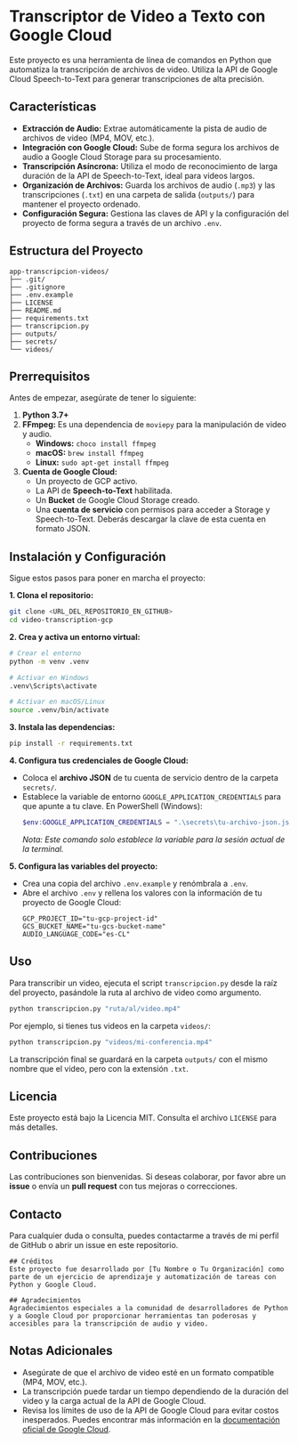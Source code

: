 # Transcriptor de Video a Texto con Google Cloud

Este proyecto es una herramienta de línea de comandos en Python que automatiza la transcripción de archivos de video. Utiliza la API de Google Cloud Speech-to-Text para generar transcripciones de alta precisión.

## Características

-   **Extracción de Audio:** Extrae automáticamente la pista de audio de archivos de video (MP4, MOV, etc.).
-   **Integración con Google Cloud:** Sube de forma segura los archivos de audio a Google Cloud Storage para su procesamiento.
-   **Transcripción Asíncrona:** Utiliza el modo de reconocimiento de larga duración de la API de Speech-to-Text, ideal para videos largos.
-   **Organización de Archivos:** Guarda los archivos de audio (`.mp3`) y las transcripciones (`.txt`) en una carpeta de salida (`outputs/`) para mantener el proyecto ordenado.
-   **Configuración Segura:** Gestiona las claves de API y la configuración del proyecto de forma segura a través de un archivo `.env`.

## Estructura del Proyecto

```
app-transcripcion-videos/
├── .git/
├── .gitignore
├── .env.example
├── LICENSE
├── README.md
├── requirements.txt
├── transcripcion.py
├── outputs/
├── secrets/
└── videos/
```

## Prerrequisitos

Antes de empezar, asegúrate de tener lo siguiente:

1.  **Python 3.7+**
2.  **FFmpeg:** Es una dependencia de `moviepy` para la manipulación de video y audio.
    -   **Windows:** `choco install ffmpeg`
    -   **macOS:** `brew install ffmpeg`
    -   **Linux:** `sudo apt-get install ffmpeg`
3.  **Cuenta de Google Cloud:**
    -   Un proyecto de GCP activo.
    -   La API de **Speech-to-Text** habilitada.
    -   Un **Bucket** de Google Cloud Storage creado.
    -   Una **cuenta de servicio** con permisos para acceder a Storage y Speech-to-Text. Deberás descargar la clave de esta cuenta en formato JSON.

## Instalación y Configuración

Sigue estos pasos para poner en marcha el proyecto:

**1. Clona el repositorio:**
```bash
git clone <URL_DEL_REPOSITORIO_EN_GITHUB>
cd video-transcription-gcp
```

**2. Crea y activa un entorno virtual:**
```bash
# Crear el entorno
python -m venv .venv

# Activar en Windows
.venv\Scripts\activate

# Activar en macOS/Linux
source .venv/bin/activate
```

**3. Instala las dependencias:**
```bash
pip install -r requirements.txt
```

**4. Configura tus credenciales de Google Cloud:**
-   Coloca el **archivo JSON** de tu cuenta de servicio dentro de la carpeta `secrets/`.
-   Establece la variable de entorno `GOOGLE_APPLICATION_CREDENTIALS` para que apunte a tu clave. En PowerShell (Windows):
    ```powershell
    $env:GOOGLE_APPLICATION_CREDENTIALS = ".\secrets\tu-archivo-json.json"
    ```
    *Nota: Este comando solo establece la variable para la sesión actual de la terminal.*

**5. Configura las variables del proyecto:**
-   Crea una copia del archivo `.env.example` y renómbrala a `.env`.
-   Abre el archivo `.env` y rellena los valores con la información de tu proyecto de Google Cloud:
    ```dotenv
    GCP_PROJECT_ID="tu-gcp-project-id"
    GCS_BUCKET_NAME="tu-gcs-bucket-name"
    AUDIO_LANGUAGE_CODE="es-CL"
    ```

## Uso

Para transcribir un video, ejecuta el script `transcripcion.py` desde la raíz del proyecto, pasándole la ruta al archivo de video como argumento.

```bash
python transcripcion.py "ruta/al/video.mp4"
```

Por ejemplo, si tienes tus videos en la carpeta `videos/`:
```bash
python transcripcion.py "videos/mi-conferencia.mp4"
```

La transcripción final se guardará en la carpeta `outputs/` con el mismo nombre que el video, pero con la extensión `.txt`.

## Licencia

Este proyecto está bajo la Licencia MIT. Consulta el archivo `LICENSE` para más detalles.

## Contribuciones
Las contribuciones son bienvenidas. Si deseas colaborar, por favor abre un **issue** o envía un **pull request** con tus mejoras o correcciones.
## Contacto
Para cualquier duda o consulta, puedes contactarme a través de mi perfil de GitHub o abrir un issue en este repositorio.
```
## Créditos
Este proyecto fue desarrollado por [Tu Nombre o Tu Organización] como parte de un ejercicio de aprendizaje y automatización de tareas con Python y Google Cloud.

## Agradecimientos
Agradecimientos especiales a la comunidad de desarrolladores de Python y a Google Cloud por proporcionar herramientas tan poderosas y accesibles para la transcripción de audio y video.
```
## Notas Adicionales
-   Asegúrate de que el archivo de video esté en un formato compatible (MP4, MOV, etc.).
-   La transcripción puede tardar un tiempo dependiendo de la duración del video y la carga actual de la API de Google Cloud.
-   Revisa los límites de uso de la API de Google Cloud para evitar costos inesperados. Puedes encontrar más información en la [documentación oficial de Google Cloud](https://cloud.google.com/speech-to-text/pricing).